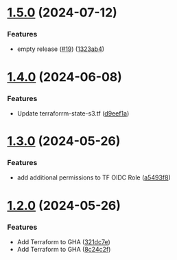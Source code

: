 # [1.5.0](https://github.com/michael-ortiz/LinkifyBio/compare/v1.4.0...v1.5.0) (2024-07-12)


### Features

* empty release ([#19](https://github.com/michael-ortiz/LinkifyBio/issues/19)) ([1323ab4](https://github.com/michael-ortiz/LinkifyBio/commit/1323ab4ef633e6b7a52d1f16a7d77e40d7615517))

# [1.4.0](https://github.com/michael-ortiz/LinkifyBio/compare/v1.3.0...v1.4.0) (2024-06-08)


### Features

* Update terraforrm-state-s3.tf ([d9eef1a](https://github.com/michael-ortiz/LinkifyBio/commit/d9eef1a2bc365536494b594c5a68b9f363a49e05))

# [1.3.0](https://github.com/michael-ortiz/LinkifyBio/compare/v1.2.0...v1.3.0) (2024-05-26)


### Features

* add additional permissions to TF OIDC Role ([a5493f8](https://github.com/michael-ortiz/LinkifyBio/commit/a5493f88618a51508a72f4b544b76add3c9b698c))

# [1.2.0](https://github.com/michael-ortiz/LinkifyBio/compare/v1.1.0...v1.2.0) (2024-05-26)


### Features

* Add Terraform to GHA ([321dc7e](https://github.com/michael-ortiz/LinkifyBio/commit/321dc7e7a22b1b4868b5498cbe22aea9beb8c4d4))
* Add Terraform to GHA ([8c24c2f](https://github.com/michael-ortiz/LinkifyBio/commit/8c24c2f071cf9cbf02b72aba501a7acc7b31cd3a))
